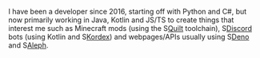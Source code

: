 I have been a developer since 2016, starting off with Python and C#, but now
primarily working in Java, Kotlin and JS/TS to create things that interest me
such as Minecraft mods (using the S[Quilt](https://quiltmc.org) toolchain),
S[Discord](https://discord.gg) bots (using Kotlin and
S[Kordex](https://github.com/Kord-Extensions/kord-extensions)) and webpages/APIs
usually using S[Deno](https://deno.land/) and S[Aleph](https://alephjs.org/).
